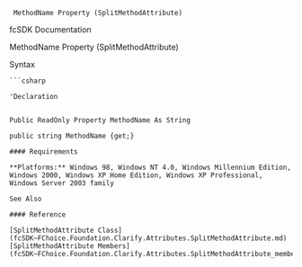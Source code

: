 ﻿     MethodName Property (SplitMethodAttribute)                                                   

fcSDK Documentation

MethodName Property (SplitMethodAttribute)

Syntax

```vbnet
```csharp

'Declaration
 

Public ReadOnly Property MethodName As String

public string MethodName {get;}

#### Requirements

**Platforms:** Windows 98, Windows NT 4.0, Windows Millennium Edition, Windows 2000, Windows XP Home Edition, Windows XP Professional, Windows Server 2003 family

See Also

#### Reference

[SplitMethodAttribute Class](fcSDK~FChoice.Foundation.Clarify.Attributes.SplitMethodAttribute.md)  
[SplitMethodAttribute Members](fcSDK~FChoice.Foundation.Clarify.Attributes.SplitMethodAttribute_members.md)